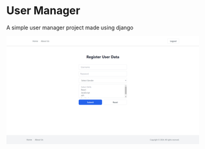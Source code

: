 # User Manager
A simple user manager project made using django

<!-- public\images\homepage.png -->
![Homepage](public/images/homepage.png)